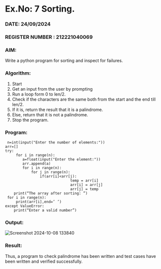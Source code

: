 # Ex.No: 7 Sorting. 

### DATE: 24/09/2024                                                                          
### REGISTER NUMBER :  212221040069
### AIM: 
Write a python program for sorting and inspect for failures. 
### Algorithm:
1. Start
2. Get an input from the user by prompting 
3. Run a loop form 0 to len/2.
4. Check if the characters are the same both from the start and the end till len/2. 
5. If it is, return the result that it is a palindrome.
6. Else, return that it is not a palindrome. 
7. Stop the program.
### Program:
```
 n=int(input("Enter the number of elements:"))  
arr=[]  
try:  
     for i in range(n):  
        a=float(input("Enter the element:"))  
        arr.append(a)  
        for i in range(n):  
            for j in range(n):  
                if(arr[i]<arr[j): 
                              temp = arr[i] 
                              arr[i] = arr[j] 
                              arr[j] = temp 
    print(“The array after sorting: ”) 
 for i in range(n): 
     print(arr[i],end=’ ’) 
except ValueError: 
    print(“Enter a valid number”) 
```












### Output:
![Screenshot 2024-10-08 133840](https://github.com/user-attachments/assets/3c301118-f342-4c5c-bc00-fa400eb2560d)
### Result:
Thus, a program to check palindrome has been written and test cases have been written and verified successfully.
